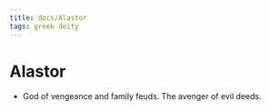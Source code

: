 ```yaml
---
title: docs/Alastor
tags: greek deity
---
```


# Alastor 
- God of vengeance and family feuds. The avenger of evil deeds.